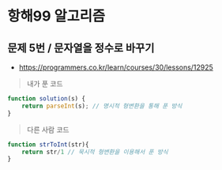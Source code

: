 # 항해99 알고리즘
## 문제 5번 / 문자열을 정수로 바꾸기
- https://programmers.co.kr/learn/courses/30/lessons/12925

> 내가 푼 코드
```js
function solution(s) {
    return parseInt(s); // 명시적 형변환을 통해 푼 방식
}
```

> 다른 사람 코드
```js
function strToInt(str){
    return str/1 // 묵시적 형변환을 이용해서 푼 방식
}
```